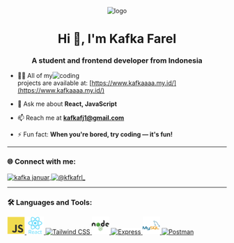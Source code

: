 <p align="center">
  <img src="https://i.pinimg.com/736x/a9/03/bd/a903bda27dd259c5063276d7cf183f1f.jpg" alt="logo" />
</p>

<h1 align="center">Hi 👋, I'm Kafka Farel</h1>
<h3 align="center">A student and frontend developer from Indonesia</h3>

<img align="right" alt="coding" width="400" src="https://media1.giphy.com/media/v1.Y2lkPTc5MGI3NjExd2Vud3NoOXJxMDJ0OHp3NGcwNGZ0a2dmOTF3ZXQ1NXJqdmxudzF6ayZlcD12MV9pbnRlcm5hbF9naWZfYnlfaWQmY3Q9Zw/jBOOXxSJfG8kqMxT11/giphy.webp" />

- 👨‍💻 All of my projects are available at: [https://www.kafkaaaa.my.id/](https://www.kafkaaaa.my.id/)

- 💬 Ask me about **React, JavaScript**

- 📫 Reach me at **kafkafj1@gmail.com**

- ⚡ Fun fact: **When you're bored, try coding — it's fun!**

---

### 🌐 Connect with me:
<p align="left">
  <a href="https://linkedin.com/in/kafka-januar" target="blank">
    <img align="center" src="https://raw.githubusercontent.com/rahuldkjain/github-profile-readme-generator/master/src/images/icons/Social/linked-in-alt.svg" alt="kafka januar" height="30" width="40" />
  </a>
  <a href="https://instagram.com/kfkafrl_" target="blank">
    <img align="center" src="https://raw.githubusercontent.com/rahuldkjain/github-profile-readme-generator/master/src/images/icons/Social/instagram.svg" alt="@kfkafrl_" height="30" width="40" />
  </a>
</p>

---

### 🛠️ Languages and Tools:
<p align="left"> 
  <a href="https://developer.mozilla.org/en-US/docs/Web/JavaScript" target="_blank" rel="noreferrer">
    <img src="https://raw.githubusercontent.com/devicons/devicon/master/icons/javascript/javascript-original.svg" alt="JavaScript" width="40" height="40"/> 
  </a>
  <a href="https://reactjs.org/" target="_blank" rel="noreferrer">
    <img src="https://raw.githubusercontent.com/devicons/devicon/master/icons/react/react-original-wordmark.svg" alt="React" width="40" height="40"/> 
  </a>
  <a href="https://tailwindcss.com/" target="_blank" rel="noreferrer">
    <img src="https://res.cloudinary.com/arcjet-media/image/upload/v1608734952/z8hzeszc9eb3sp3vp3qc.jpg" alt="Tailwind CSS" width="40" height="40"/> 
  </a>
  <a href="https://nodejs.org/" target="_blank" rel="noreferrer">
    <img src="https://raw.githubusercontent.com/devicons/devicon/master/icons/nodejs/nodejs-original-wordmark.svg" alt="Node.js" width="40" height="40"/>
  </a>
  <a href="https://expressjs.com/" target="_blank" rel="noreferrer">
    <img src="https://adware-technologies.s3.amazonaws.com/uploads/technology/thumbnail/20/express-js.png" alt="Express" width="40" height="40" style="background-color: white;"/>
  </a>
  <a href="https://www.mysql.com/" target="_blank" rel="noreferrer">
    <img src="https://raw.githubusercontent.com/devicons/devicon/master/icons/mysql/mysql-original-wordmark.svg" alt="MySQL" width="40" height="40"/> 
  </a>
  <a href="https://www.postman.com/" target="_blank" rel="noreferrer">
    <img src="https://www.vectorlogo.zone/logos/getpostman/getpostman-icon.svg" alt="Postman" width="40" height="40"/> 
  </a>
</p>
